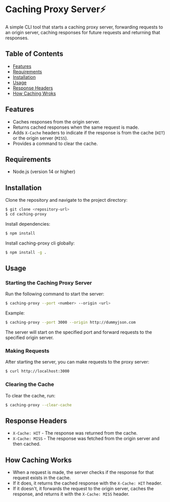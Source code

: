 # Caching Proxy Server⚡

A simple CLI tool that starts a caching proxy server, forwarding requests to an origin server, caching responses for future requests and returning that responses.

## Table of Contents

- [Features](#features)
- [Requirements](#requirements)
- [Installation](#installation)
- [Usage](#usage)
- [Response Headers](#response-headers)
- [How Caching Wroks](#how-caching-works)

## Features

- Caches responses from the origin server.
- Returns cached responses when the same request is made.
- Adds `X-Cache` headers to indicate if the response is from the cache (`HIT`) or the origin server (`MISS`).
- Provides a command to clear the cache.

## Requirements

- Node.js (version 14 or higher)

## Installation

Clone the repository and navigate to the project directory:

```bash
$ git clone <repository-url>
$ cd caching-proxy
```

Install dependencies:

```bash
$ npm install
```

Install caching-proxy cli globally:

```bash
$ npm install -g .
```

## Usage

### Starting the Caching Proxy Server

Run the following command to start the server:

```bash
$ caching-proxy --port <number> --origin <url>
```

Example:

```bash
$ caching-proxy --port 3000 --origin http://dummyjson.com
```

The server will start on the specified port and forward requests to the specified origin server.

### Making Requests

After starting the server, you can make requests to the proxy server:

```bash
$ curl http://localhost:3000
```

### Clearing the Cache

To clear the cache, run:

```bash
$ caching-proxy --clear-cache
```

## Response Headers

- `X-Cache: HIT` - The response was returned from the cache.
- `X-Cache: MISS` - The response was fetched from the origin server and then cached.

## How Caching Works

- When a request is made, the server checks if the response for that request exists in the cache.
- If it does, it returns the cached response with the `X-Cache: HIT` header.
- If it doesn't, it forwards the request to the origin server, caches the response, and returns it with the `X-Cache: MISS` header.
